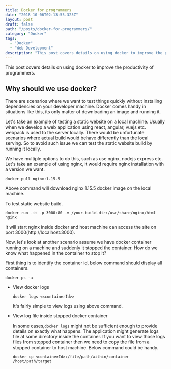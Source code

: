 ```yaml
---
title: Docker for programmers
date: "2018-10-06T02:13:55.325Z"
layout: post
draft: false
path: "/posts/docker-for-programmers/"
category: "Docker"
tags:
  - "Docker"
  - "Web Development"
description: "This post covers details on using docker to improve the productivity of programmers."
---
```


This post covers details on using docker to improve the productivity of programmers.

## Why should we use docker?

There are scenarios where we want to test things quickly without installing dependencies on your developer machine. Docker comes handy in situations like this, its only matter of downloading an image and running it.

Let's take an example of testing a static website on a local machine. Usually when we develop a web application using react, angular, vuejs etc. webpack is used to the server locally. There would be unfortunate scenarios where actual build would behave differently than the local serving. So to avoid such issue we can test the static website build by running it locally.

We have multiple options to do this, such as use nginx, nodejs express etc. Let's take an example of using nginx, it would require nginx installation with a version we want. 

```docker pull nginx:1.15.5```

Above command will download nginx 1.15.5 docker image on the local machine.

To test static website build.

```docker run -it -p 3000:80 -v /your-build-dir:/usr/share/nginx/html nginx```

It will start nginx inside docker and host machine can access the site on port 3000(http://localhost:3000). 

Now, let's look at another scenario assume we have docker container running on a machine and suddenly it stopped the container. How do we know what happened in the container to stop it?

First thing is to identify the container id, below command should display all containers.

```
docker ps -a
```

* View docker logs

    ```
    docker logs <<containerId>>
    ```
    It's fairly simple to view logs using above command.

* View log file inside stopped docker container

    In some cases,```docker logs``` might not be sufficient enough to provide details on exactly what happens. The application might generate logs file at some directory inside the container. If you want to view those logs files from stopped container then we need to copy the file from a stopped container to host machine. Below command could be handy.

    ```
    docker cp <containerId>:/file/path/within/container /host/path/target

    ```